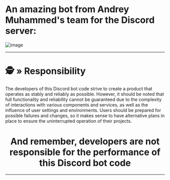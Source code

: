 # An amazing bot from Andrey Muhammed's team for the Discord server:  

![image](https://github.com/AndreMuhamed/Game_Quest/assets/128980327/bcaa9d72-dfc7-4f5f-afe6-3c65898c7c32)

---

# <a id="responsibility"></a>🕵️ » Responsibility
The developers of this Discord bot code strive to create a product that operates as stably and reliably as possible. However, it should be noted that full functionality and reliability cannot be guaranteed due to the complexity of interactions with various components and services, as well as the influence of user settings and environments. Users should be prepared for possible failures and changes, so it makes sense to have alternative plans in place to ensure the uninterrupted operation of their projects.

<h1 align="center">
And remember, developers are not responsible for the performance of this Discord bot code
</h1>

---
